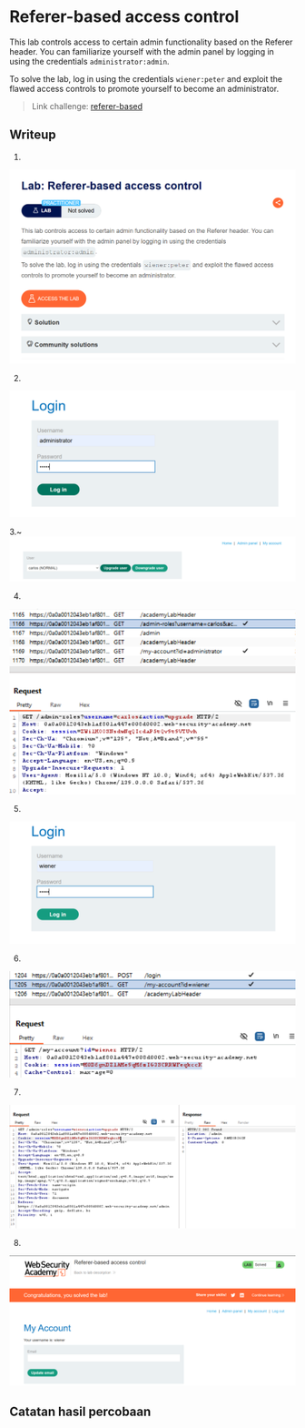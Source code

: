 # Referer-based access control
This lab controls access to certain admin functionality based on the Referer header. You can familiarize yourself with the admin panel by logging in using the credentials `administrator:admin`.

To solve the lab, log in using the credentials `wiener:peter` and exploit the flawed access controls to promote yourself to become an administrator.

>Link challenge: [referer-based](https://portswigger.net/web-security/access-control/lab-referer-based-access-control)
## Writeup

1. 
![alt](./gambar/referer-1.png)

2. 
![alt](./gambar/referer-2.png)

3.~
![alt](./gambar/referer-3.png)

4.
![alt](./gambar/referer-4.png)

5.
![alt](./gambar/referer-5.png)


6.
![alt](./gambar/referer-6.png)


7.
![alt](./gambar/referer-7.png)

8.
![alt](./gambar/referer-8.png)

## Catatan hasil percobaan
